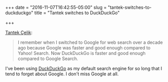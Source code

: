 +++
date = "2016-11-07T16:42:55-05:00"
slug = "tantek-switches-to-duckduckgo"
title = "Tantek switches to DuckDuckGo"

+++

[Tantek Çelik](http://tantek.com/2016/311/t5/google-switched-to-duckduckgo-site-search):

> I remember when I switched to Google for web search over a decade ago because
> Google was faster and good enough compared to Yahoo! Search. Now DuckDuckGo is
> faster and good enough compared to Google Search.

I've been using [DuckDuckGo](https://duckduckgo.com) as my default search engine
for so long that I tend to forget about Google. I don't miss Google at all.
